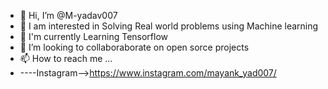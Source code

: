 - 👋 Hi, I’m @M-yadav007
- 👀 I am interested in Solving Real world problems using Machine learning
- 🌱 I'm currently Learning Tensorflow
- 💞️ I’m looking to collaboraborate on open sorce projects
- 📫 How to reach me ...
- ----Instagram-->https://www.instagram.com/mayank_yad007/

<!---
M-yadav007/M-yadav007 is a ✨ special ✨ repository because its `README.md` (this file) appears on your GitHub profile.
You can click the Preview link to take a look at your changes.
--->
